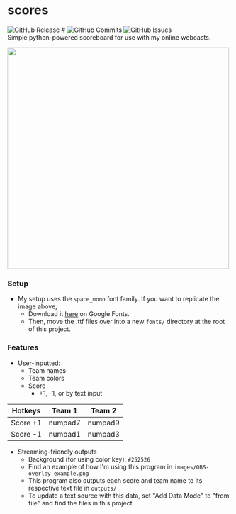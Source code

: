 # scores
![GitHub Release #](https://img.shields.io/github/v/release/gsl4295/scores?include_prereleases&sort=date&display_name=tag)
![GitHub Commits](https://img.shields.io/github/commit-activity/t/gsl4295/scores)
![GitHub Issues](https://img.shields.io/github/issues/gsl4295/scores)<br>
Simple python-powered scoreboard for use with my online webcasts.

<img src="/images/GUI.png" width=500 /><br>

### Setup
- My setup uses the `space_mono` font family. If you want to replicate the image above,
  - Download it [here](https://fonts.google.com/specimen/Space+Mono) on Google Fonts.
  - Then, move the .ttf files over into a new `fonts/` directory at the root of this project.

### Features
- User-inputted:
  - Team names
  - Team colors
  - Score
    - +1, -1, or by text input

| Hotkeys  | Team 1  | Team 2  |
|:--------:|:-------:|:-------:|
| Score +1 | numpad7 | numpad9 |
| Score -1 | numpad1 | numpad3 |

- Streaming-friendly outputs
  - Background (for using color key): `#252526`
  - Find an example of how I'm using this program in `images/OBS-overlay-example.png`
  - This program also outputs each score and team name to its respective text file in `outputs/`
  - To update a text source with this data, set "Add Data Mode" to "from file" and find the files in this project.
